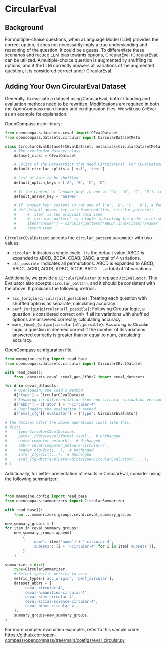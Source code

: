 # CircularEval

## Background

For multiple-choice questions, when a Language Model (LLM) provides the correct option, it does not necessarily imply a true understanding and reasoning of the question. It could be a guess. To differentiate these scenarios and reduce LLM bias towards options, CircularEval (CircularEval) can be utilized. A multiple-choice question is augmented by shuffling its options, and if the LLM correctly answers all variations of the augmented question, it is considered correct under CircularEval.

## Adding Your Own CircularEval Dataset

Generally, to evaluate a dataset using CircularEval, both its loading and evaluation methods need to be rewritten. Modifications are required in both the OpenCompass main library and configuration files. We will use C-Eval as an example for explanation.

OpenCompass main library:

```python
from opencompass.datasets.ceval import CEvalDataset
from opencompass.datasets.circular import CircularDatasetMeta

class CircularCEvalDataset(CEvalDataset, metaclass=CircularDatasetMeta):
    # The overloaded dataset class
    dataset_class = CEvalDataset

    # Splits of the DatasetDict that need CircularEval. For CEvalDataset, which loads [dev, val, test], we only need 'val' and 'test' for CircularEval, not 'dev'
    default_circular_splits = ['val', 'test']

    # List of keys to be shuffled
    default_option_keys = ['A', 'B', 'C', 'D']

    # If the content of 'answer_key' is one of ['A', 'B', 'C', 'D'], representing the correct answer. This field indicates how to update the correct answer after shuffling options. Choose either this or default_answer_key_switch_method
    default_answer_key = 'answer'

    # If 'answer_key' content is not one of ['A', 'B', 'C', 'D'], a function can be used to specify the correct answer after shuffling options. Choose either this or default_answer_key
    # def default_answer_key_switch_method(item, circular_pattern):
    #     # 'item' is the original data item
    #     # 'circular_pattern' is a tuple indicating the order after shuffling options, e.g., ('D', 'A', 'B', 'C') means the original option A is now D, and so on
    #     item['answer'] = circular_pattern['ABCD'.index(item['answer'])]
    #     return item
```

`CircularCEvalDataset` accepts the `circular_pattern` parameter with two values:

- `circular`: Indicates a single cycle. It is the default value. ABCD is expanded to ABCD, BCDA, CDAB, DABC, a total of 4 variations.
- `all_possible`: Indicates all permutations. ABCD is expanded to ABCD, ABDC, ACBD, ACDB, ADBC, ADCB, BACD, ..., a total of 24 variations.

Additionally, we provide a `CircularEvaluator` to replace `AccEvaluator`. This Evaluator also accepts `circular_pattern`, and it should be consistent with the above. It produces the following metrics:

- `acc_{origin|circular|all_possible}`: Treating each question with shuffled options as separate, calculating accuracy.
- `perf_{origin|circular|all_possible}`: Following Circular logic, a question is considered correct only if all its variations with shuffled options are answered correctly, calculating accuracy.
- `more_{num}_{origin|circular|all_possible}`: According to Circular logic, a question is deemed correct if the number of its variations answered correctly is greater than or equal to num, calculating accuracy.

OpenCompass configuration file:

```python
from mmengine.config import read_base
from opencompass.datasets.circular import CircularCEvalDataset

with read_base():
    from .datasets.ceval.ceval_gen_5f30c7 import ceval_datasets

for d in ceval_datasets:
    # Overloading the load 3_method
    d['type'] = CircularCEvalDataset
    # Renaming for differentiation from non-circular evaluation versions
    d['abbr'] = d['abbr'] + '-circular-4'
    # Overloading the evaluation 3_method
    d['eval_cfg']['evaluator'] = {'type': CircularEvaluator}

# The dataset after the above operations looks like this:
# dict(
#     type=CircularCEvalDataset,
#     path='./data/ceval/formal_ceval',  # Unchanged
#     name='computer_network',  # Unchanged
#     abbr='ceval-computer_network-circular-4',
#     reader_cfg=dict(...),  # Unchanged
#     infer_cfg=dict(...),  # Unchanged
#     eval_cfg=dict(evaluator=dict(type=CircularEvaluator), ...),
# )
```

Additionally, for better presentation of results in CircularEval, consider using the following summarizer:

```python


from mmengine.config import read_base
from opencompass.summarizers import CircularSummarizer

with read_base():
    from ...summarizers.groups.ceval.ceval_summary_groups

new_summary_groups = []
for item in ceval_summary_groups:
    new_summary_groups.append(
        {
            'name': item['name'] + '-circular-4',
            'subsets': [i + '-circular-4' for i in item['subsets']],
        }
    )

summarizer = dict(
    type=CircularSummarizer,
    # Select specific metrics to view
    metric_types=['acc_origin', 'perf_circular'],
    dataset_abbrs = [
        'ceval-circular-4',
        'ceval-humanities-circular-4',
        'ceval-stem-circular-4',
        'ceval-social-science-circular-4',
        'ceval-other-circular-4',
    ],
    summary_groups=new_summary_groups,
)
```

For more complex evaluation examples, refer to this sample code: https://github.com/open-compass/opencompass/tree/main/configs/eval_circular.py
